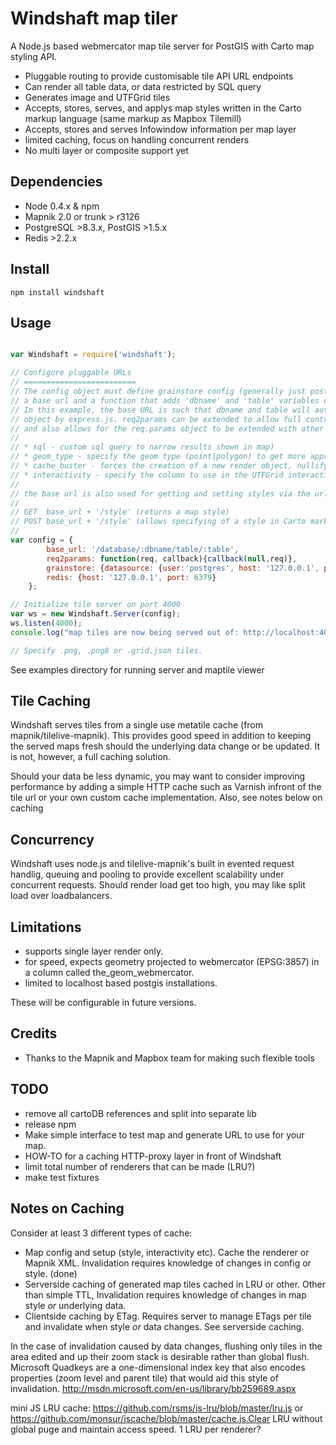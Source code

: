 Windshaft map tiler
===================

A Node.js based webmercator map tile server for PostGIS with Carto map styling API.

* Pluggable routing to provide customisable tile API URL endpoints
* Can render all table data, or data restricted by SQL query
* Generates image and UTFGrid tiles
* Accepts, stores, serves, and applys map styles written in the Carto markup language (same markup as Mapbox Tilemill)
* Accepts, stores and serves Infowindow information per map layer
* limited caching, focus on handling concurrent renders
* No multi layer or composite support yet


Dependencies
------------
* Node 0.4.x & npm
* Mapnik 2.0 or trunk > r3126
* PostgreSQL >8.3.x, PostGIS >1.5.x
* Redis >2.2.x


Install
-------
```
npm install windshaft
```


Usage
-----
```javascript

var Windshaft = require('windshaft');

// Configure pluggable URLs
// =========================
// The config object must define grainstore config (generally just postgres connection details), redis config,
// a base url and a function that adds 'dbname' and 'table' variables onto the Express.js req.params object.
// In this example, the base URL is such that dbname and table will automatically be added to the req.params
// object by express.js. req2params can be extended to allow full control over the specifying of dbname and table,
// and also allows for the req.params object to be extended with other variables, such as:
//
// * sql - custom sql query to narrow results shown in map)
// * geom_type - specify the geom type (point|polygon) to get more appropriate default styles
// * cache_buster - forces the creation of a new render object, nullifying existing metatile caches
// * interactivity - specify the column to use in the UTFGrid interactivity layer (defaults to null)
//
// the base url is also used for getting and setting styles via the urls:
//
// GET  base_url + '/style' (returns a map style)
// POST base_url + '/style' (allows specifying of a style in Carto markup in the 'style' form variable).
//
var config = {
        base_url: '/database/:dbname/table/:table',
        req2params: function(req, callback){callback(null,req)},
        grainstore: {datasource: {user:'postgres', host: '127.0.0.1', port: 5432}}, //see grainstore npm for other options
        redis: {host: '127.0.0.1', port: 6379}
    };

// Initialize tile server on port 4000
var ws = new Windshaft.Server(config);
ws.listen(4000);
console.log("map tiles are now being served out of: http://localhost:4000" + config.base_url + '/:z/:x/:y.*');

// Specify .png, .png8 or .grid.json tiles.
```

See examples directory for running server and maptile viewer

Tile Caching
------------
Windshaft serves tiles from a single use metatile cache (from mapnik/tilelive-mapnik). This provides good speed in
addition to keeping the served maps fresh should the underlying data change or be updated. It is not, however, a full caching solution.

Should your data be less dynamic, you may want to consider improving performance by adding a simple HTTP cache such as Varnish infront of the
tile url or your own custom cache implementation. Also, see notes below on caching


Concurrency
------------
Windshaft uses node.js and tilelive-mapnik's built in evented request handlig, queuing and pooling to provide excellent scalability under concurrent requests.
Should render load get too high, you may like split load over loadbalancers.


Limitations
-----------
* supports single layer render only.
* for speed, expects geometry projected to webmercator (EPSG:3857) in a column called the_geom_webmercator.
* limited to localhost based postgis installations.

These will be configurable in future versions.


Credits
--------
* Thanks to the Mapnik and Mapbox team for making such flexible tools


TODO
-----
* remove all cartoDB references and split into separate lib
* release npm
* Make simple interface to test map and generate URL to use for your map.
* HOW-TO for a caching HTTP-proxy layer in front of Windshaft
* limit total number of renderers that can be made (LRU?)
* make test fixtures

Notes on Caching
-----------------
Consider at least 3 different types of cache:

* Map config and setup (style, interactivity etc). Cache the renderer or Mapnik XML. Invalidation requires knowledge of changes in config or style. (done)
* Serverside caching of generated map tiles cached in LRU or other. Other than simple TTL, Invalidation requires knowledge of changes in map style *or* underlying data.
* Clientside caching by ETag. Requires server to manage ETags per tile and invalidate when style *or* data changes. See serverside caching.

In the case of invalidation caused by data changes, flushing only tiles in the area edited and up their zoom stack is desirable rather than global flush.
Microsoft Quadkeys are a one-dimensional index key that also  encodes properties (zoom level and parent tile) that would aid this style of invalidation. http://msdn.microsoft.com/en-us/library/bb259689.aspx

mini JS LRU cache: https://github.com/rsms/js-lru/blob/master/lru.js or https://github.com/monsur/jscache/blob/master/cache.js.Clear LRU without global puge and maintain access speed. 1 LRU per renderer?